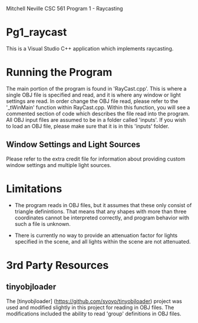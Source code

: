 Mitchell Neville
CSC 561
Program 1 - Raycasting

Pg1_raycast
=======

This is a Visual Studio C++ application which implements raycasting. 

# Running the Program

The main portion of the program is found in 'RayCast.cpp'. This is where a single OBJ file is specified and read, and it is where any window or light settings are read. In order change 
the OBJ file read, please refer to the '_tWinMain' function within RayCast.cpp. Within this function, you will see a commented
section of code which describes the file read into the program. All OBJ input files are assumed to be in a folder called 'inputs'.
If you wish to load an OBJ file, please make sure that it is in this 'inputs' folder.

## Window Settings and Light Sources

Please refer to the extra credit file for information about providing custom window settings and multiple light sources. 

# Limitations

* The program reads in OBJ files, but it assumes that these only consist of triangle definintions. That means that any shapes with
more than three coordinates cannot be interpreted correctly, and program behavior with such a file is unknown. 

* There is currently no way to provide an attenuation factor for lights specified in the scene, and all lights within the scene
are not attenuated. 

# 3rd Party Resources

## tinyobjloader

The [tinyobjloader] (https://github.com/syoyo/tinyobjloader) project was used and modified slightly in this project for reading
in OBJ files. The modifications included the ability to read 'group' definitions in OBJ files. 
